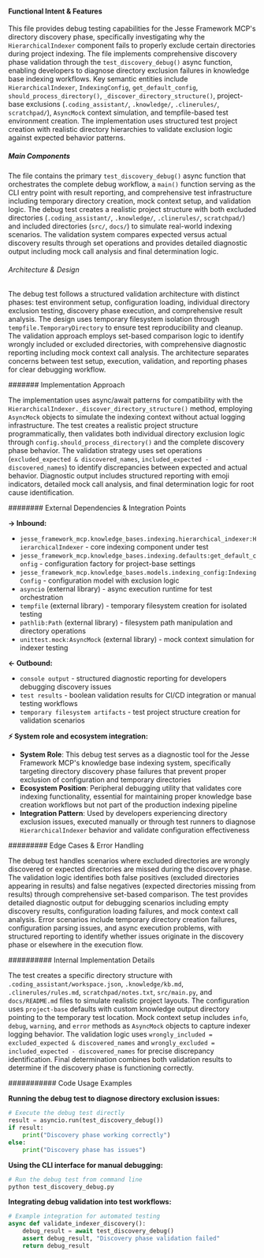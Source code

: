 <!-- CACHE_METADATA_START -->
<!-- Source File: {PROJECT_ROOT}/jesse-framework-mcp/tests/test_discovery_debug.py -->
<!-- Cached On: 2025-07-06T11:22:12.966814 -->
<!-- Source Modified: 2025-07-06T11:18:12.560475 -->
<!-- Cache Version: 1.0 -->
<!-- CACHE_METADATA_END -->

#### Functional Intent & Features

This file provides debug testing capabilities for the Jesse Framework MCP's directory discovery phase, specifically investigating why the `HierarchicalIndexer` component fails to properly exclude certain directories during project indexing. The file implements comprehensive discovery phase validation through the `test_discovery_debug()` async function, enabling developers to diagnose directory exclusion failures in knowledge base indexing workflows. Key semantic entities include `HierarchicalIndexer`, `IndexingConfig`, `get_default_config`, `should_process_directory()`, `_discover_directory_structure()`, project-base exclusions (`.coding_assistant/`, `.knowledge/`, `.clinerules/`, `scratchpad/`), `AsyncMock` context simulation, and tempfile-based test environment creation. The implementation uses structured test project creation with realistic directory hierarchies to validate exclusion logic against expected behavior patterns.

##### Main Components

The file contains the primary `test_discovery_debug()` async function that orchestrates the complete debug workflow, a `main()` function serving as the CLI entry point with result reporting, and comprehensive test infrastructure including temporary directory creation, mock context setup, and validation logic. The debug test creates a realistic project structure with both excluded directories (`.coding_assistant/`, `.knowledge/`, `.clinerules/`, `scratchpad/`) and included directories (`src/`, `docs/`) to simulate real-world indexing scenarios. The validation system compares expected versus actual discovery results through set operations and provides detailed diagnostic output including mock call analysis and final determination logic.

###### Architecture & Design

The debug test follows a structured validation architecture with distinct phases: test environment setup, configuration loading, individual directory exclusion testing, discovery phase execution, and comprehensive result analysis. The design uses temporary filesystem isolation through `tempfile.TemporaryDirectory` to ensure test reproducibility and cleanup. The validation approach employs set-based comparison logic to identify wrongly included or excluded directories, with comprehensive diagnostic reporting including mock context call analysis. The architecture separates concerns between test setup, execution, validation, and reporting phases for clear debugging workflow.

####### Implementation Approach

The implementation uses async/await patterns for compatibility with the `HierarchicalIndexer._discover_directory_structure()` method, employing `AsyncMock` objects to simulate the indexing context without actual logging infrastructure. The test creates a realistic project structure programmatically, then validates both individual directory exclusion logic through `config.should_process_directory()` and the complete discovery phase behavior. The validation strategy uses set operations (`excluded_expected & discovered_names`, `included_expected - discovered_names`) to identify discrepancies between expected and actual behavior. Diagnostic output includes structured reporting with emoji indicators, detailed mock call analysis, and final determination logic for root cause identification.

######## External Dependencies & Integration Points

**→ Inbound:**
- `jesse_framework_mcp.knowledge_bases.indexing.hierarchical_indexer:HierarchicalIndexer` - core indexing component under test
- `jesse_framework_mcp.knowledge_bases.indexing.defaults:get_default_config` - configuration factory for project-base settings
- `jesse_framework_mcp.knowledge_bases.models.indexing_config:IndexingConfig` - configuration model with exclusion logic
- `asyncio` (external library) - async execution runtime for test orchestration
- `tempfile` (external library) - temporary filesystem creation for isolated testing
- `pathlib:Path` (external library) - filesystem path manipulation and directory operations
- `unittest.mock:AsyncMock` (external library) - mock context simulation for indexer testing

**← Outbound:**
- `console output` - structured diagnostic reporting for developers debugging discovery issues
- `test results` - boolean validation results for CI/CD integration or manual testing workflows
- `temporary filesystem artifacts` - test project structure creation for validation scenarios

**⚡ System role and ecosystem integration:**

- **System Role**: This debug test serves as a diagnostic tool for the Jesse Framework MCP's knowledge base indexing system, specifically targeting directory discovery phase failures that prevent proper exclusion of configuration and temporary directories
- **Ecosystem Position**: Peripheral debugging utility that validates core indexing functionality, essential for maintaining proper knowledge base creation workflows but not part of the production indexing pipeline
- **Integration Pattern**: Used by developers experiencing directory exclusion issues, executed manually or through test runners to diagnose `HierarchicalIndexer` behavior and validate configuration effectiveness

######### Edge Cases & Error Handling

The debug test handles scenarios where excluded directories are wrongly discovered or expected directories are missed during the discovery phase. The validation logic identifies both false positives (excluded directories appearing in results) and false negatives (expected directories missing from results) through comprehensive set-based comparison. The test provides detailed diagnostic output for debugging scenarios including empty discovery results, configuration loading failures, and mock context call analysis. Error scenarios include temporary directory creation failures, configuration parsing issues, and async execution problems, with structured reporting to identify whether issues originate in the discovery phase or elsewhere in the execution flow.

########## Internal Implementation Details

The test creates a specific directory structure with `.coding_assistant/workspace.json`, `.knowledge/kb.md`, `.clinerules/rules.md`, `scratchpad/notes.txt`, `src/main.py`, and `docs/README.md` files to simulate realistic project layouts. The configuration uses `project-base` defaults with custom knowledge output directory pointing to the temporary test location. Mock context setup includes `info`, `debug`, `warning`, and `error` methods as `AsyncMock` objects to capture indexer logging behavior. The validation logic uses `wrongly_included = excluded_expected & discovered_names` and `wrongly_excluded = included_expected - discovered_names` for precise discrepancy identification. Final determination combines both validation results to determine if the discovery phase is functioning correctly.

########### Code Usage Examples

**Running the debug test to diagnose directory exclusion issues:**

```python
# Execute the debug test directly
result = asyncio.run(test_discovery_debug())
if result:
    print("Discovery phase working correctly")
else:
    print("Discovery phase has issues")
```

**Using the CLI interface for manual debugging:**

```bash
# Run the debug test from command line
python test_discovery_debug.py
```

**Integrating debug validation into test workflows:**

```python
# Example integration for automated testing
async def validate_indexer_discovery():
    debug_result = await test_discovery_debug()
    assert debug_result, "Discovery phase validation failed"
    return debug_result
```